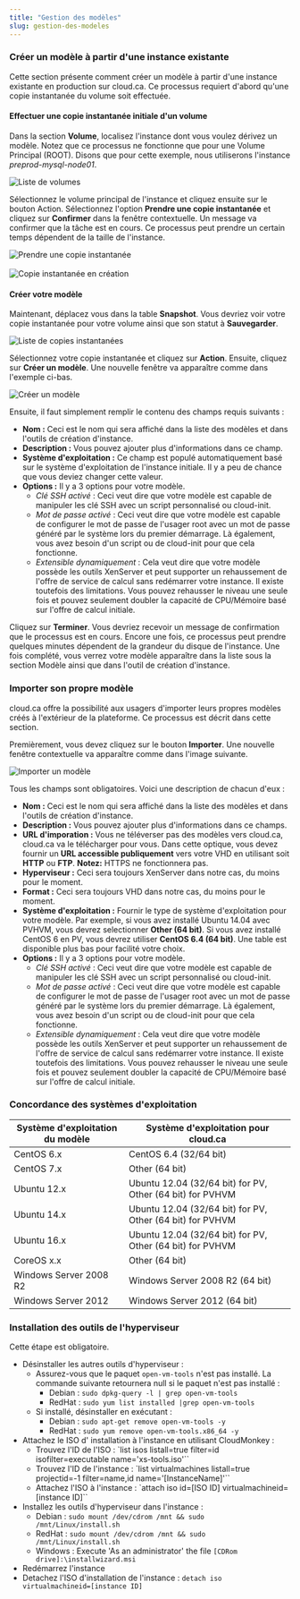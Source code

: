 ```yaml
---
title: "Gestion des modèles"
slug: gestion-des-modeles
---
```



### Créer un modèle à partir d'une instance existante

Cette section présente comment créer un modèle à partir d'une instance existante en production sur cloud.ca. Ce processus requiert d'abord qu'une copie instantanée du volume soit effectuée.

#### Effectuer une copie instantanée initiale d'un volume

Dans la section **Volume**, localisez l'instance dont vous voulez dérivez un modèle. Notez que ce processus ne fonctionne que pour une Volume Principal (ROOT). Disons que pour cette exemple, nous utiliserons l'instance *preprod-mysql-node01*.

![Liste de volumes](/assets/working-with-instance-templates-fr-1.png)

Sélectionnez le volume principal de l'instance et cliquez ensuite sur le bouton Action. Sélectionnez l'option **Prendre une copie instantanée** et cliquez sur **Confirmer** dans la fenêtre contextuelle. Un message va confirmer que la tâche est en cours. Ce processus peut prendre un certain temps dépendent de la taille de l'instance.

![Prendre une copie instantanée](/assets/working-with-instance-templates-fr-2.png) <br><br>
![Copie instantanée en création](/assets/working-with-instance-templates-fr-3.png)

#### Créer votre modèle

Maintenant, déplacez vous dans la table **Snapshot**. Vous devriez voir votre copie instantanée pour votre volume ainsi que son statut à **Sauvegarder**.

![Liste de copies instantanées](/assets/working-with-instance-templates-fr-4.png)

Sélectionnez votre copie instantanée et cliquez sur **Action**. Ensuite, cliquez sur **Créer un modèle**. Une nouvelle fenêtre va apparaître comme dans l'exemple ci-bas.

![Créer un modèle](/assets/working-with-instance-templates-fr-5.png)

Ensuite, il faut simplement remplir le contenu des champs requis suivants :

- **Nom :** Ceci est le nom qui sera affiché dans la liste des modèles et dans l'outils de création d'instance.
- **Description :** Vous pouvez ajouter plus d'informations dans ce champ.
- **Système d'exploitation :** Ce champ est populé automatiquement basé sur le système d'exploitation de l'instance initiale. Il y a peu de chance que vous deviez changer cette valeur.
- **Options :** Il y a 3 options pour votre modèle.
   - *Clé SSH activé* : Ceci veut dire que votre modèle est capable de manipuler les clé SSH avec un script personnalisé ou cloud-init.
   - *Mot de passe activé* : Ceci veut dire que votre modèle est capable de configurer le mot de passe de l'usager root avec un mot de passe généré par le système lors du premier démarrage. Là également, vous avez besoin d'un script ou de cloud-init pour que cela fonctionne.
   - *Extensible dynamiquement* : Cela veut dire que votre modèle possède les outils XenServer et peut supporter un rehaussement de l'offre de service de calcul sans redémarrer votre instance. Il existe toutefois des limitations. Vous pouvez rehausser le niveau une seule fois et pouvez seulement doubler la capacité de CPU/Mémoire basé sur l'offre de calcul initiale.

Cliquez sur **Terminer**. Vous devriez recevoir un message de confirmation que le processus est en cours. Encore une fois, ce processus peut prendre quelques minutes dépendent de la grandeur du disque de l'instance. Une fois complété, vous verrez votre modèle apparaître dans la liste sous la section Modèle ainsi que dans l'outil de création d'instance.

### Importer son propre modèle

cloud.ca offre la possibilité aux usagers d'importer leurs propres modèles créés à l'extérieur de la plateforme. Ce processus est décrit dans cette section.

Premièrement, vous devez cliquez sur le bouton **Importer**. Une nouvelle fenêtre contextuelle va apparaître comme dans l'image suivante.

![Importer un modèle](/assets/working-with-instance-templates-fr-6.png)

Tous les champs sont obligatoires. Voici une description de chacun d'eux :

- **Nom :** Ceci est le nom qui sera affiché dans la liste des modèles et dans l'outils de création d'instance.
- **Description :** Vous pouvez ajouter plus d'informations dans ce champs.
- **URL d'imporation :** Vous ne téléverser pas des modèles vers cloud.ca, cloud.ca va le télécharger pour vous. Dans cette optique, vous devez fournir un **URL accessible publiquement** vers votre VHD en utilisant soit **HTTP** ou **FTP**. **Notez:** HTTPS ne fonctionnera pas.
- **Hyperviseur :** Ceci sera toujours XenServer dans notre cas, du moins pour le moment.
- **Format :** Ceci sera toujours VHD dans notre cas, du moins pour le moment.
- **Système d'exploitation :** Fournir le type de système d'exploitation pour votre modèle. Par exemple, si vous avez installé Ubuntu 14.04 avec PVHVM, vous devrez selectionner **Other (64 bit)**. Si vous avez installé CentOS 6 en PV, vous devrez utiliser **CentOS 6.4 (64 bit)**. Une table est disponible plus bas pour facilité votre choix.
- **Options :** Il y a 3 options pour votre modèle.
   - *Clé SSH activé* : Ceci veut dire que votre modèle est capable de manipuler les clé SSH avec un script personnalisé ou cloud-init.
   - *Mot de passe activé* : Ceci veut dire que votre modèle est capable de configurer le mot de passe de l'usager root avec un mot de passe généré par le système lors du premier démarrage. Là également, vous avez besoin d'un script ou de cloud-init pour que cela fonctionne.
   - *Extensible dynamiquement* : Cela veut dire que votre modèle possède les outils XenServer et peut supporter un rehaussement de l'offre de service de calcul sans redémarrer votre instance. Il existe toutefois des limitations. Vous pouvez rehausser le niveau une seule fois et pouvez seulement doubler la capacité de CPU/Mémoire basé sur l'offre de calcul initiale.

### Concordance des systèmes d'exploitation

| Système d'exploitation du modèle | Système d'exploitation pour cloud.ca |
| --- | --- |
| CentOS 6.x | CentOS 6.4 (32/64 bit) |
| CentOS 7.x | Other (64 bit) |
| Ubuntu 12.x | Ubuntu 12.04 (32/64 bit) for PV, Other (64 bit) for PVHVM |
| Ubuntu 14.x | Ubuntu 12.04 (32/64 bit) for PV, Other (64 bit) for PVHVM |
| Ubuntu 16.x | Ubuntu 12.04 (32/64 bit) for PV, Other (64 bit) for PVHVM |
| CoreOS x.x | Other (64 bit) |
| Windows Server 2008 R2 | Windows Server 2008 R2 (64 bit) |
| Windows Server 2012 | Windows Server 2012 (64 bit) |

### Installation des outils de l'hyperviseur

Cette étape est obligatoire.

- Désinstaller les autres outils d'hyperviseur :
   - Assurez-vous que le paquet `open-vm-tools` n'est pas installé. La commande suivante retournera null si le paquet n'est pas installé :
      - Debian : `sudo dpkg-query -l | grep open-vm-tools`
      - RedHat : `sudo yum list installed |grep open-vm-tools`
   - Si installé, désinstaller en exécutant  :
      - Debian : `sudo apt-get remove open-vm-tools -y`
      - RedHat : `sudo yum remove open-vm-tools.x86_64 -y`
- Attachez le ISO d' installation à l'instance en utilisant CloudMonkey :
   - Trouvez l'ID de l'ISO : `list isos listall=true filter=id isofilter=executable name='xs-tools.iso'``
   - Trouvez l'ID de l'instance : `list virtualmachines listall=true projectid=-1 filter=name,id name='[InstanceName]'``
   - Attachez l'ISO à l'instance : `attach iso id=[ISO ID] virtualmachineid=[instance ID]``
- Installez les outils d'hyperviseur dans l'instance :
   - Debian : `sudo mount /dev/cdrom /mnt && sudo /mnt/Linux/install.sh`
   - RedHat : `sudo mount /dev/cdrom /mnt && sudo /mnt/Linux/install.sh`
   - Windows : Execute 'As an administrator' the file `[CDRom drive]:\installwizard.msi`
- Redémarrez l'instance
- Detachez l'ISO d'installation de l'instance : `detach iso virtualmachineid=[instance ID]`
